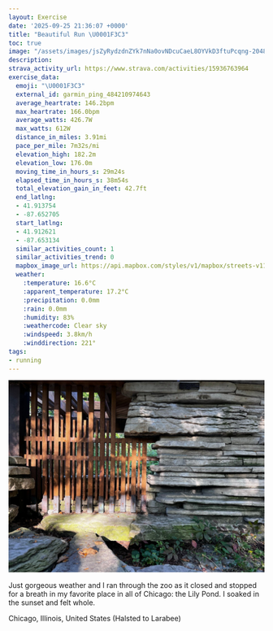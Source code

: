 ```yaml
---
layout: Exercise
date: '2025-09-25 21:36:07 +0000'
title: "Beautiful Run \U0001F3C3"
toc: true
image: "/assets/images/jsZyRydzdnZYk7nNa0ovNDcuCaeL8OYVkD3ftuPcqng-2048x1536.jpg.jpeg"
description:
strava_activity_url: https://www.strava.com/activities/15936763964
exercise_data:
  emoji: "\U0001F3C3"
  external_id: garmin_ping_484210974643
  average_heartrate: 146.2bpm
  max_heartrate: 166.0bpm
  average_watts: 426.7W
  max_watts: 612W
  distance_in_miles: 3.91mi
  pace_per_mile: 7m32s/mi
  elevation_high: 182.2m
  elevation_low: 176.0m
  moving_time_in_hours_s: 29m24s
  elapsed_time_in_hours_s: 38m54s
  total_elevation_gain_in_feet: 42.7ft
  end_latlng:
  - 41.913754
  - -87.652705
  start_latlng:
  - 41.912621
  - -87.653134
  similar_activities_count: 1
  similar_activities_trend: 0
  mapbox_image_url: https://api.mapbox.com/styles/v1/mapbox/streets-v11/static/path-5+787af2-1.0(ygy~Fvk~uOAy%40%40_BCg%40A_C%40kCKgAIOAMC%7B%40Bi%40IoCAeGIgCAoBDcAAeCGs%40GISFu%40HGAACCwBK_BAoAGg%40CkADQ%40YKuBAqBBs%40Ca%40Mm%40CeBGi%40BqBCgA%40_BE_AAaAEkAHqBDWEw%40%40o%40LqAOw%40E_ABGKi%40Lo%40HgAKiBM%5DIEKAk%40DeB~%40WAg%40D_%40LM%3FCACGDmBAYCGSSEOUqAK%5BGa%40IIMAkAREAMKW%3FYDc%40XDh%40KbAF%60AHf%40G%5CCBaAVQJMNO%5EMLg%40Gm%40P_%40YEAEBi%40r%40a%40NG%5C%3FNCH%5BCSIIUGa%40O%5B%5D%5BMGYCi%40%3Fw%40WQA%7DBRMSOCO%40YNGFWk%40Ew%40k%40YkBZg%40Rc%40D_ARaGpBqChAKFSXM%5CCP%3FZDf%40BDRIJc%40HKZMJI%60%40OVEZS%5EOVBP%3FFD%40FMRAFA%5CKNODI%3F_%40Im%40%60%40%5BIa%40LO%40MCKBGL%3F%5CBP%5Ej%40Z%7C%40%5CpALRJFZAbADxACLAf%40UJCh%40%40h%40BjALrECB%40BDI%5CFLn%40Zr%40p%40n%40L%60AFnBIV%40d%40%40r%40In%40BlAGd%40IfAe%40LZTLPZn%40Vx%40nATPZf%40ZP%5CJPPVP%60BRv%40C%7CAB%60%40A%60%40B%60AGZBBRAr%40Jl%40%40z%40BRCvA%40x%40%40NJ%5E%3Fb%40Db%40BrAA~%40Gb%40%40~%40EpB%40PFN%3Ft%40FrAAr%40FpCFJfBAFD%3FD%40fDEj%40Bh%40FhDEpEFnF%5Ct%40%3F%60AE%60%40BRA%7CBFtC%3F~A),pin-s-s+e5b22e(-87.65132,41.91373),pin-s-f+89ae00(-87.6508099999999,41.91376000000001)/auto/800x800?access_token=pk.eyJ1Ijoiam9zaGJlY2ttYW4iLCJhIjoiY205eWR2aDd1MWZ6djJrbXc4a3M0bWZleiJ9.XiG9OWkNcZk2QzjJbxLB4A
  weather:
    :temperature: 16.6°C
    :apparent_temperature: 17.2°C
    :precipitation: 0.0mm
    :rain: 0.0mm
    :humidity: 83%
    :weathercode: Clear sky
    :windspeed: 3.8km/h
    :winddirection: 221°
tags:
- running
---
```


![Beautiful Run](/assets/images/jsZyRydzdnZYk7nNa0ovNDcuCaeL8OYVkD3ftuPcqng-2048x1536.jpg.jpeg)

Just gorgeous weather and I ran through the zoo as it closed and stopped for a breath in my favorite place in all of Chicago: the Lily Pond. I soaked in the sunset and felt whole.

Chicago, Illinois, United States (Halsted to Larabee)
